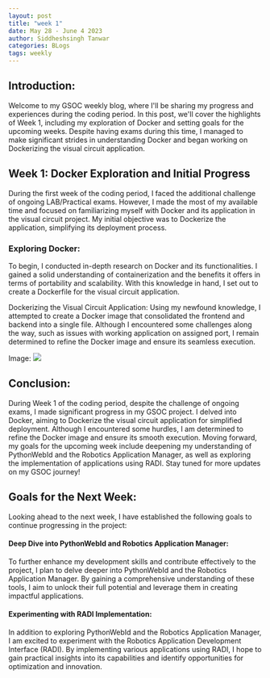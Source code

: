 ```yaml
---
layout: post
title: "week 1"
date: May 28 - June 4 2023
author: Siddheshsingh Tanwar
categories: BLogs
tags: weekly
---
```


## Introduction:
Welcome to my GSOC weekly blog, where I'll be sharing my progress and experiences during the coding period. In this post, we'll cover the highlights of Week 1, including my exploration of Docker and setting goals for the upcoming weeks. Despite having exams during this time, I managed to make significant strides in understanding Docker and began working on Dockerizing the visual circuit application.

## Week 1: Docker Exploration and Initial Progress
During the first week of the coding period, I faced the additional challenge of ongoing LAB/Practical exams. However, I made the most of my available time and focused on familiarizing myself with Docker and its application in the visual circuit project. My initial objective was to Dockerize the application, simplifying its deployment process.

### Exploring Docker:
To begin, I conducted in-depth research on Docker and its functionalities. I gained a solid understanding of containerization and the benefits it offers in terms of portability and scalability. With this knowledge in hand, I set out to create a Dockerfile for the visual circuit application.

Dockerizing the Visual Circuit Application:
Using my newfound knowledge, I attempted to create a Docker image that consolidated the frontend and backend into a single file. Although I encountered some challenges along the way, such as issues with working application on assigned port, I remain determined to refine the Docker image and ensure its seamless execution.

Image: 
![](https://hackmd.io/_uploads/HJzwbHyvn.png)


## Conclusion:
During Week 1 of the coding period, despite the challenge of ongoing exams, I made significant progress in my GSOC project. I delved into Docker, aiming to Dockerize the visual circuit application for simplified deployment. Although I encountered some hurdles, I am determined to refine the Docker image and ensure its smooth execution. Moving forward, my goals for the upcoming week include deepening my understanding of PythonWebId and the Robotics Application Manager, as well as exploring the implementation of applications using RADI. Stay tuned for more updates on my GSOC journey!

## Goals for the Next Week:
Looking ahead to the next week, I have established the following goals to continue progressing in the project:

#### Deep Dive into PythonWebId and Robotics Application Manager:
To further enhance my development skills and contribute effectively to the project, I plan to delve deeper into PythonWebId and the Robotics Application Manager. By gaining a comprehensive understanding of these tools, I aim to unlock their full potential and leverage them in creating impactful applications.

#### Experimenting with RADI Implementation:
In addition to exploring PythonWebId and the Robotics Application Manager, I am excited to experiment with the Robotics Application Development Interface (RADI). By implementing various applications using RADI, I hope to gain practical insights into its capabilities and identify opportunities for optimization and innovation.
